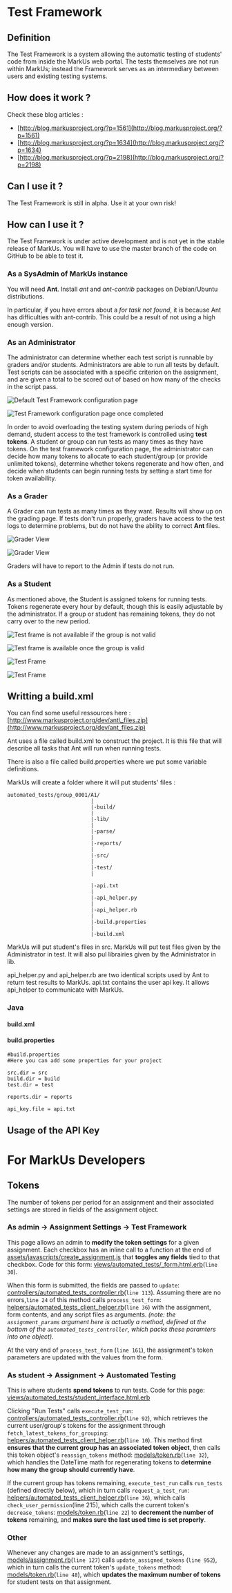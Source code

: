 Test Framework
==============

Definition
----------

The Test Framework is a system allowing the automatic testing of students' code from inside the MarkUs web portal. The tests themselves are not run within MarkUs; instead the Framework serves as an intermediary between users and existing testing systems.

How does it work ?
------------------

Check these blog articles :

-   [http://blog.markusproject.org/?p=1561](http://blog.markusproject.org/?p=1561)
-   [http://blog.markusproject.org/?p=1634](http://blog.markusproject.org/?p=1634)
-   [http://blog.markusproject.org/?p=2198](http://blog.markusproject.org/?p=2198)

Can I use it ?
--------------

The Test Framework is still in alpha. Use it at your own risk!

How can I use it ?
------------------

The Test Framework is under active development and is not yet in the stable release of MarkUs. You will have to use the master branch of the code on GitHub to be able to test it.

### As a SysAdmin of MarkUs instance

You will need **Ant**. Install *ant* and *ant-contrib* packages on Debian/Ubuntu distributions.

In particular, if you have errors about a *for task not found*, it is because Ant has difficulties with ant-contrib. This could be a result of not using a high enough version.

### As an Administrator

The administrator can determine whether each test script is runnable by graders and/or students. Administrators are able to run all tests by default. Test scripts can be associated with a specific criterion on the assignment, and are given a total to be scored out of based on how many of the checks in the script pass. 

![Default Test Framework configuration page](images/Test_Framework-01.png "Default Test Framework configuration page")

![Test Framework configuration page once completed](images/Test_Framework-02.png "Test Framework configuration page once completed")

In order to avoid overloading the testing system during periods of high demand, student access to the test framework is controlled using **test tokens**. A student or group can run tests as many times as they have tokens. On the test framework configuration page, the administrator can decide how many tokens to allocate to each student/group (or provide unlimited tokens), determine whether tokens regenerate and how often, and decide when students can begin running tests by setting a start time for token availability.

### As a Grader

A Grader can run tests as many times as they want. Results will show up on the grading page. If tests don't run properly, graders have access to the test logs to determine problems, but do not have the ability to correct **Ant** files.

![Grader View](images/Test_Framework-07.png "The Grader has the same tool to run the tests.")

![Grader View](images/Test_Framework-08.png "The Grader can see the result of the tests in a modal window")

Graders will have to report to the Admin if tests do not run.

### As a Student

As mentioned above, the Student is assigned tokens for running tests. Tokens regenerate every hour by default, though this is easily adjustable by the administrator. If a group or student has remaining tokens, they do not carry over to the new period.

![Test frame is not available if the group is not valid](images/Test_Framework-03.png "Test frame is not available if the group is not valid")

![Test frame is available once the group is valid](images/Test_Framework-04.png "Test frame is available once the group is valid")

![Test Frame](images/Test_Framework-05.png "The student can see the revision used for the tests.")

![Test Frame](images/Test_Framework-06.png "The student has access to the history of all test runs.")

Writting a build.xml
--------------------

You can find some useful ressources here : [http://www.markusproject.org/dev/ant\_files.zip](http://www.markusproject.org/dev/ant_files.zip)

Ant uses a file called build.xml to construct the project. It is this file that will describe all tasks that Ant will run when running tests.

There is also a file called build.properties where we put some variable definitions.

MarkUs will create a folder where it will put students' files :

    automated_tests/group_0001/A1/
                               |
                               |-build/
                               |
                               |-lib/
                               |
                               |-parse/
                               |
                               |-reports/
                               |
                               |-src/
                               |
                               |-test/
                               |
                               
                               |-api.txt
                               |
                               |-api_helper.py
                               |
                               |-api_helper.rb
                               |
                               |-build.properties
                               |
                               |-build.xml

MarkUs will put student's files in src. MarkUs will put test files given by the Administrator in test. It will also pul librairies given by the Administrator in lib.

api\_helper.py and api\_helper.rb are two identical scripts used by Ant to return test results to MarkUs. api.txt contains the user api key. It allows api\_helper to communicate with MarkUs.

### Java

#### build.xml

#### build.properties

    #build.properties
    #Here you can add some properties for your project

    src.dir = src
    build.dir = build
    test.dir = test

    reports.dir = reports

    api_key.file = api.txt

Usage of the API Key
--------------------

# For MarkUs Developers

## Tokens
The number of tokens per period for an assignment and their associated settings are stored in fields of the assignment object. 
### As admin -> Assignment Settings -> Test Framework
This page allows an admin to **modify the token settings** for a given assignment. Each checkbox has an inline call to a function at the end of [assets/javascripts/create_assignment.js](app/assets/javascripts/creat_assignment.js) that **toggles any fields** tied to that checkbox.
Code for this form: [views/automated_tests/\_form.html.erb](app/views/automated_tests/_form.html.erb)(`line 30`). 

When this form is submitted, the fields are passed to `update`: [controllers/automated_tests_controller.rb](app/controllers/automated_tests_controller.rb)(`line 113`). Assuming there are no errors,`line 24` of this method calls `process_test_form`: [helpers/automated_tests_client_helper.rb](app/helpers/automated_tests_client_helper.rb)(`line 36`) with the assignment, form contents, and any script files as arguments. 
*(note: the `assignment_params` argument here is actually a method, defined at the bottom of the `automated_tests_controller`, which packs these paramters into one object)*. 

At the very end of `process_test_form` (`line 161`), the assignment's token parameters are updated with the values from the form.

### As student -> Assignment -> Austomated Testing
This is where students **spend tokens** to run tests. Code for this page: [views/automated_tests/student_interface.html.erb](app/views/automated_tests/student_interface.html.erb)

Clicking "Run Tests" calls `execute_test_run`: [controllers/automated_tests_controller.rb](app/controllers/automated_tests_controller.rb)(`line 92`), which retrieves the current user/group's tokens for the assignment through  `fetch_latest_tokens_for_grouping`: [helpers/automated_tests_client_helper.rb](app/helpers/automated_tests_client_helper.rb)(`line 10`). This method first **ensures that the current group has an associated token object**, then calls this token object's `reassign_tokens` method: [models/token.rb](app/models/token.rb)(`line 32`), which handles the DateTime math for regenerating tokens to **determine how many the group should currently have**. 

If the current group has tokens remaining, `execute_test_run` calls `run_tests` (defined directly below), which in turn calls `request_a_test_run`: [helpers/automated_tests_client_helper.rb](app/helpers/automated_tests_client_helper.rb)(`line 36`), which calls `check_user_permission`(line 215), which calls the current token's `decrease_tokens`: [models/token.rb](app/models/token.rb)(`line 22`) to **decrement the number of tokens** remaining, and **makes sure the last used time is set properly**. 

### Other
Whenever any changes are made to an assignment's settings, [models/assignment.rb](app/models/assignment.rb)(`line 127`) calls `update_assigned_tokens` (`line 952`), which in turn calls the current token's `update_tokens` method: [models/token.rb](app/models/token.rb)(`line 48`), which **updates the maximum number of tokens** for student tests on that assignment. 

